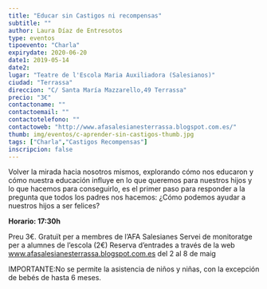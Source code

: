 ```yaml
---
title: "Educar sin Castigos ni recompensas"
subtitle: ""
author: Laura Díaz de Entresotos
type: eventos
tipoevento: "Charla"
expirydate: 2020-06-20
date1: 2019-05-14
date2: 
lugar: "Teatre de l'Escola Maria Auxiliadora (Salesianos)"
ciudad: "Terrassa"
direccion: "C/ Santa María Mazzarello,49 Terrassa"
precio: "3€"
contactoname: ""
contactoemail: ""
contactotelefono: ""
contactoweb: "http://www.afasalesianesterrassa.blogspot.com.es/"
thumb: img/eventos/c-aprender-sin-castigos-thumb.jpg
tags: ["Charla","Castigos Recompensas"]
inscripcion: false
---
```

Volver la mirada hacia nosotros mismos, explorando cómo nos educaron y cómo nuestra educación influye en lo que queremos para nuestros hijos y lo que hacemos para conseguirlo, es el primer paso para responder a la pregunta que todos los padres nos hacemos: 
¿Cómo podemos ayudar a nuestros hijos a ser felices? 


**Horario: 17:30h**

Preu 3€. Gratuït per a membres de l’AFA Salesianes
Servei de monitoratge per a alumnes de l’escola (2€)
Reserva d’entrades a través de la web www.afasalesianesterrassa.blogspot.com.es del 2 al 8 de maig

IMPORTANTE:No se permite la asistencia de niños y niñas, con la excepción de bebés de hasta 6 meses.